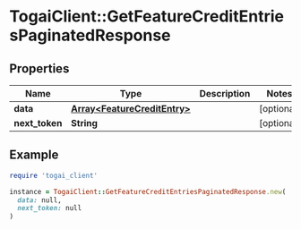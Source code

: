 # TogaiClient::GetFeatureCreditEntriesPaginatedResponse

## Properties

| Name | Type | Description | Notes |
| ---- | ---- | ----------- | ----- |
| **data** | [**Array&lt;FeatureCreditEntry&gt;**](FeatureCreditEntry.md) |  | [optional] |
| **next_token** | **String** |  | [optional] |

## Example

```ruby
require 'togai_client'

instance = TogaiClient::GetFeatureCreditEntriesPaginatedResponse.new(
  data: null,
  next_token: null
)
```

